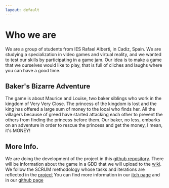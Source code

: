 ```yaml
---
layout: default
---
```

# Who we are
We are a group of students from IES Rafael Alberti, in Cadiz, Spain. We are studying a specialization in video games and virtual reality, and we wanted to test our skills by participating in a game jam. Our idea is to make a game that we ourselves would like to play, that is full of cliches and laughs where you can have a good time.

## Baker's Bizarre Adventure
The game is about Maurice and Louise, two baker siblings who work in the kingdom of Very Very Close. The princess of the kingdom is lost and the king has offered a large sum of money to the local who finds her. All the villagers because of greed have started attacking each other to prevent the others from finding the princess before them. Our baker, no less, embarks on an adventure in order to rescue the princess and get the money, I mean, it's MONEY!

## More Info.
We are doing the development of the project in this [github repository](https://github.com/IES-Rafael-Alberti/game-off-2022). There will be information about the game in a GDD that we will upload to the [wiki](https://github.com/IES-Rafael-Alberti/game-off-2022/wiki).
We follow the SCRUM methodology whose tasks and iterations are reflected in the [project](https://github.com/IES-Rafael-Alberti/game-off-2022/projects?query=is%3Aopen)
You can find more information in our [itch page](https://babushas.itch.io/gameoff2022) and in our [github page](https://ies-rafael-alberti.github.io/game-off-2022/)
